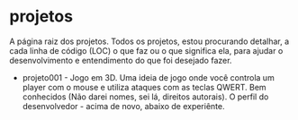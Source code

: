 # projetos
A página raiz dos projetos. Todos os projetos, estou procurando detalhar, a cada linha de código (LOC) o que faz ou o que significa ela, para ajudar o desenvolvimento e entendimento do que foi desejado fazer.

* projeto001 - Jogo em 3D. Uma ideia de jogo onde você controla um player com o mouse e utiliza ataques com as teclas QWERT. Bem conhecidos (Não darei nomes, sei lá, direitos autorais). O perfil do desenvolvedor - acima de novo, abaixo de experiênte.